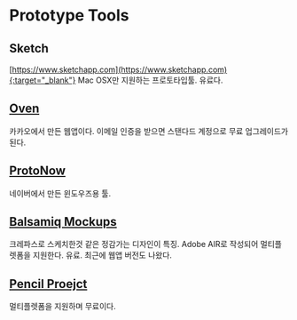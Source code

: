 # Prototype Tools

## Sketch

[https://www.sketchapp.com](https://www.sketchapp.com){:target="_blank"}
Mac OSX만 지원하는 프로토타입툴. 유료다.

## [Oven](https://ovenapp.io)

카카오에서 만든 웹앱이다. 이메일 인증을 받으면 스탠다드 계정으로 무료 업그레이드가 된다.

## [ProtoNow](https://protonow.navercorp.com)

네이버에서 만든 윈도우즈용 툴.

## [Balsamiq Mockups](https://balsamiq.com/products/mockups)

크레파스로 스케치한것 같은 정감가는 디자인이 특징.
Adobe AIR로 작성되어 멀티플렛폼을 지원한다. 유료.
최근에 웹앱 버전도 나왔다.

## [Pencil Proejct](http://pencil.evolus.vn)

멀티플렛폼을 지원하며 무료이다.
